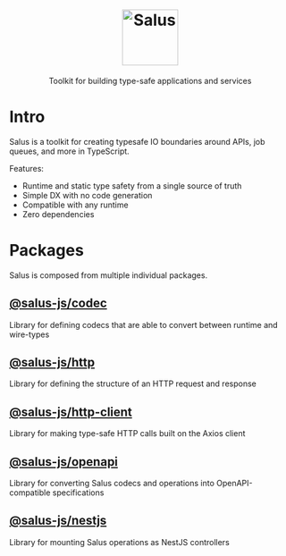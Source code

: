 <div align="center">
  <h1 align="center">
    <img src="./www/static/img/logo.png" alt="Salus" height="100" />
  </h1>
  <p>Toolkit for building type-safe applications and services</p>
</div>

# Intro

Salus is a toolkit for creating typesafe IO boundaries around APIs, job queues, and more in TypeScript.

Features:

- Runtime and static type safety from a single source of truth
- Simple DX with no code generation
- Compatible with any runtime
- Zero dependencies

# Packages

Salus is composed from multiple individual packages.

## [@salus-js/codec](/packages/codec)

Library for defining codecs that are able to convert between runtime and wire-types

## [@salus-js/http](/packages/http)

Library for defining the structure of an HTTP request and response

## [@salus-js/http-client](/packages/http-client)

Library for making type-safe HTTP calls built on the Axios client

## [@salus-js/openapi](/packages/openapi)

Library for converting Salus codecs and operations into OpenAPI-compatible specifications

## [@salus-js/nestjs](/packages/nestjs)

Library for mounting Salus operations as NestJS controllers
